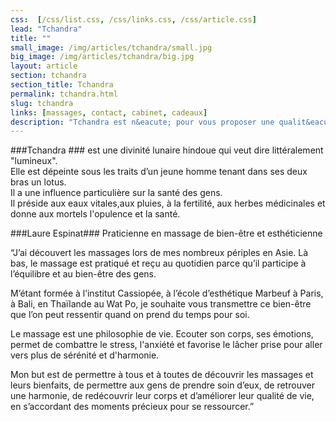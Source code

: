 ```yaml
---
css:  [/css/list.css, /css/links.css, /css/article.css]
lead: "Tchandra"
title: ""
small_image: /img/articles/tchandra/small.jpg
big_image: /img/articles/tchandra/big.jpg
layout: article
section: tchandra
section_title: Tchandra
permalink: tchandra.html
slug: tchandra
links: [massages, contact, cabinet, cadeaux]
description: "Tchandra est n&eacute; pour vous proposer une qualit&eacute; de vie en vous octroyant des moments de bien-&ecirc;tre pour vous ressourcer et combattre le stress, la fatigue et la d&eacute;prime."
---
```


###Tchandra ###
est une divinité lunaire hindoue qui veut dire littéralement "lumineux".  
Elle est dépeinte sous les traits d’un jeune homme tenant 
dans ses deux bras un lotus.  
Il a une influence particulière sur la santé des gens.  
Il préside aux eaux vitales,aux pluies, à la fertilité, aux herbes 
médicinales et donne aux mortels l'opulence et la santé. 

###Laure Espinat###
Praticienne en massage de bien-être et esthéticienne

“J’ai découvert les massages lors de mes nombreux 
périples en Asie. Là bas, le massage est pratiqué 
et reçu au quotidien parce qu’il participe à 
l’équilibre et au bien-être des gens. 


M’étant formée à l’institut Cassiopée, à l’école 
d’esthétique Marbeuf à Paris, à Bali, en Thaïlande 
au Wat Po, je souhaite vous transmettre ce 
bien-être que l’on peut ressentir quand on prend 
du temps pour soi.


Le massage est une philosophie de vie. Ecouter son corps, ses émotions,
permet de combattre le stress, l'anxiété et favorise le lâcher prise pour aller vers
plus de sérénité et d'harmonie.


Mon but est de permettre à tous et à toutes de découvrir 
les massages et leurs bienfaits, de permettre aux gens de 
prendre soin d’eux, de retrouver une harmonie, de 
redécouvrir leur corps et d’améliorer leur qualité de vie, 
en s’accordant des moments précieux pour se ressourcer.”


